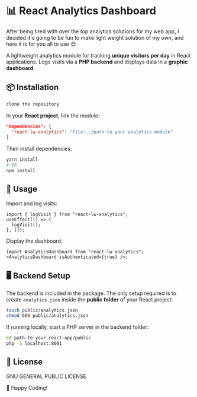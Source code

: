 # 📊 React Analytics Dashboard

After being tired with over the top analytics solutions for my web app, I decided it's going to be fun to make light weight solution of my own, and here it is for you all to use 😊

A lightweight analytics module for tracking **unique visitors per day** in React applications. Logs visits via a **PHP backend** and displays data in a **graphic dashboard**.

## 📦 Installation

```sh
clone the repository
```

In your **React project**, link the module:

```json
"dependencies": {
  "react-lw-analytics": "file:../path-to-your-analytics-module"
}
```

Then install dependencies:

```sh
yarn install
# OR
npm install
```

## 🚀 Usage

Import and log visits:

```tsx
import { logVisit } from "react-lw-analytics";
useEffect(() => {
  logVisit();
}, []);
```

Display the dashboard:

```tsx
import AnalyticsDashboard from "react-lw-analytics";
<AnalyticsDashboard isAuthenticated={true} />;
```

## 🖥️ Backend Setup

The backend is included in the package. The only setup required is to create `analytics.json` inside the **public folder** of your React project:

```sh
touch public/analytics.json
chmod 666 public/analytics.json
```

If running locally, start a PHP server in the backend folder:

```sh
cd path-to-your-react-app/public
php -S localhost:8001
```

## 📜 License

GNU GENERAL PUBLIC LICENSE

🚀 Happy Coding!
